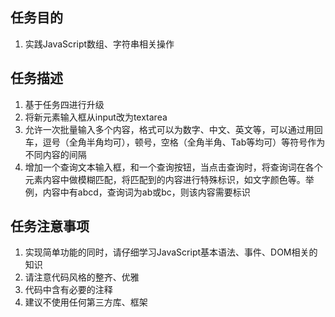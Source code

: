 ## 任务目的
1. 实践JavaScript数组、字符串相关操作
## 任务描述
1. 基于任务四进行升级
2. 将新元素输入框从input改为textarea
3. 允许一次批量输入多个内容，格式可以为数字、中文、英文等，可以通过用回车，逗号（全角半角均可），顿号，空格（全角半角、Tab等均可）等符号作为不同内容的间隔
4. 增加一个查询文本输入框，和一个查询按钮，当点击查询时，将查询词在各个元素内容中做模糊匹配，将匹配到的内容进行特殊标识，如文字颜色等。举例，内容中有abcd，查询词为ab或bc，则该内容需要标识
## 任务注意事项
1. 实现简单功能的同时，请仔细学习JavaScript基本语法、事件、DOM相关的知识
2. 请注意代码风格的整齐、优雅
3. 代码中含有必要的注释
4. 建议不使用任何第三方库、框架